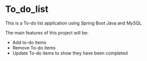 # To_do_list
This is a To-do list application using Spring Boot Java and MySQL

The main features of this project will be:
- Add to-do items
- Remove To-do items
- Update To-do items to show they have been completed
